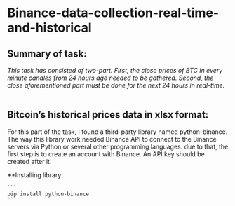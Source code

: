 # Binance-data-collection-real-time-and-historical
## Summary of task:
*This task has consisted of two-part. First, the close prices of BTC in every minute candles from 24 hours ago needed to be gathered. Second, the close aforementioned part must be done for the next 24 hours in real-time.*
<br>
</br>

## Bitcoin’s historical prices data in xlsx format:
<p align="left"> For this part of the task, I found a third-party library named python-binance. The way this library work needed Binance API to connect to the Binance servers via Python or several other programming languages. due to that, the first step is to create an account with Binance. An API key should be created after it. </p>
**Installing library:

    ```
    pip install python-binance
    ```
